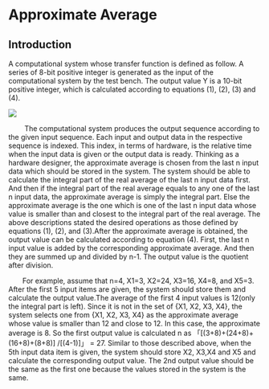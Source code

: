 
# Approximate Average 
## Introduction
A computational system whose transfer function is defined as follow.
A series of 8-bit positive integer is generated as the input of the computational system
by the test bench. The output value Y is a 10-bit positive integer, which is calculated
according to equations (1), (2), (3) and (4). 

![](https://i.imgur.com/CJefBI2.png)

&ensp;&ensp;&ensp;&ensp; The computational system produces the output sequence according to the given
input sequence. Each input and output data in the respective sequence is indexed. This
index, in terms of hardware, is the relative time when the input data is given or the
output data is ready. Thinking as a hardware designer, the approximate average is
chosen from the last n input data which should be stored in the system. The system 
should be able to calculate the integral part of the real average of the last n input data first. And then if the integral part of the real average equals to any one of the last n input data, the approximate average is simply the integral part. Else the approximate average is the one which is one of the last n input data whose value is smaller than and closest to the integral part of the real average. The above descriptions stated the desired operations as those defined by equations (1), (2), and (3).After the approximate average is obtained, the output value can be calculated according to equation (4). First, the last n input value is added by the corresponding
approximate average. And then they are summed up and divided by n-1. The output
value is the quotient after division.

&ensp;&ensp;&ensp;&ensp;For example, assume that n=4, X1=3, X2=24, X3=16, X4=8, and X5=3. After the first 5 input items are given, the system should store them and calculate the output value.The average of the first 4 input values is 12(only the integral part is left). Since it is not in the set of {X1, X2, X3, X4}, the system selects one from {X1, X2, X3, X4} as the approximate average whose value is smaller than 12 and close to 12. In this case, the approximate average is 8. So the first output value is calculated n as 「[(3+8)+(24+8)+(16+8)+(8+8)] /[(4-1)]」 = 27. Similar to those described above, when the 5th input data item is given, the system should store X2, X3,X4 and X5 and calculate the corresponding output value. The 2nd output value should be the same as the first one because the values stored in the system is the same. 
